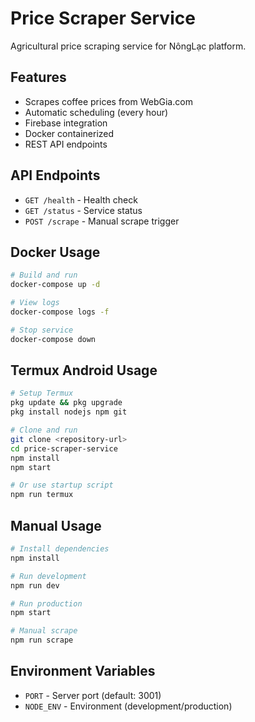 # Price Scraper Service

Agricultural price scraping service for NôngLạc platform.

## Features

- Scrapes coffee prices from WebGia.com
- Automatic scheduling (every hour)
- Firebase integration
- Docker containerized
- REST API endpoints

## API Endpoints

- `GET /health` - Health check
- `GET /status` - Service status
- `POST /scrape` - Manual scrape trigger

## Docker Usage

```bash
# Build and run
docker-compose up -d

# View logs
docker-compose logs -f

# Stop service
docker-compose down
```

## Termux Android Usage

```bash
# Setup Termux
pkg update && pkg upgrade
pkg install nodejs npm git

# Clone and run
git clone <repository-url>
cd price-scraper-service
npm install
npm start

# Or use startup script
npm run termux
```

## Manual Usage

```bash
# Install dependencies
npm install

# Run development
npm run dev

# Run production
npm start

# Manual scrape
npm run scrape
```

## Environment Variables

- `PORT` - Server port (default: 3001)
- `NODE_ENV` - Environment (development/production)